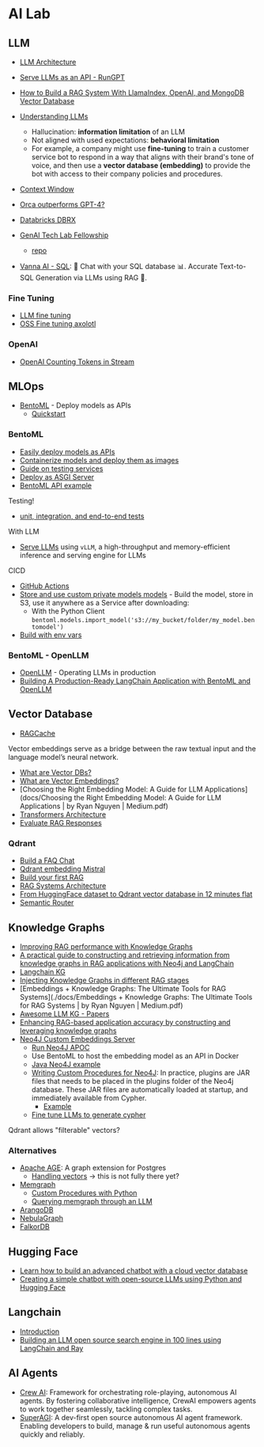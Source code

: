 # AI Lab

## LLM

- [LLM Architecture](https://github.blog/2023-10-30-the-architecture-of-todays-llm-applications/)
- [Serve LLMs as an API - RunGPT](https://github.com/jina-ai/rungpt)
- [How to Build a RAG System With LlamaIndex, OpenAI, and MongoDB Vector Database](https://www.mongodb.com/developer/products/atlas/rag-with-polm-stack-llamaindex-openai-mongodb/?user_id=65e9dd753de01c671b5b0fbd&sn_type=LINKEDIN&cpost_id=65f829cf6cb6022687b77ed9&post_id=12883905854&asset_id=ADVOCACY_205_65f2c86b41a2e13b870f23be)
- [Understanding LLMs](https://www.linkedin.com/pulse/understanding-llms-fine-tuning-vs-vector-databases-christopher-daden/)

  - Hallucination: **information limitation** of an LLM
  - Not aligned with used expectations: **behavioral limitation**
  - For example, a company might use **fine-tuning** to train a customer service bot to respond in a way that aligns with their brand's tone of voice, and then use a **vector database (embedding)** to provide the bot with access to their company policies and procedures.

- [Context Window](https://www.hopsworks.ai/dictionary/context-window-for-llms)

- [Orca outperforms GPT-4?](https://www.microsoft.com/en-us/research/project/orca/)
- [Databricks DBRX](https://www.databricks.com/blog/announcing-dbrx-new-standard-efficient-open-source-customizable-llms?utm_source=bambu&utm_medium=social&utm_campaign=advocacy&blaid=5834947)
- [GenAI Tech Lab Fellowship](https://mltechniques.com/machine-learning-professional-certifications/genaitechlab-fellowship/)
  - [repo](https://github.com/VincentGranville/Large-Language-Models?tab=readme-ov-file)

- [Vanna AI - SQL](https://github.com/vanna-ai/vanna): 🤖 Chat with your SQL database 📊. Accurate Text-to-SQL Generation via LLMs using RAG 🔄.

### Fine Tuning

- [LLM fine tuning](https://www.superannotate.com/blog/llm-fine-tuning)
- [OSS Fine tuning axolotl](https://github.com/OpenAccess-AI-Collective/axolotl)

### OpenAI

- [OpenAI Counting Tokens in Stream](https://news.ycombinator.com/item?id=39699917)

## MLOps

- [BentoML](https://www.bentoml.com/) - Deploy models as APIs
  - [Quickstart](https://docs.bentoml.com/en/latest/get-started/quickstart.html?_gl=1*1fqas9*_gcl_au*MTM2MTE1NzEzMi4xNzExMjIxMjgx)

### BentoML

- [Easily deploy models as APIs](https://docs.bentoml.com/en/latest/guides/services.html)
- [Containerize models and deploy them as images](https://docs.bentoml.com/en/latest/guides/containerization.html)
- [Guide on testing services](https://docs.bentoml.com/en/latest/guides/testing.html)
- [Deploy as ASGI Server](https://docs.bentoml.com/en/latest/guides/asgi.html)
- [BentoML API example](https://github.com/bentoml/transformers-nlp-service/blob/main/service.py)

Testing!
- [unit, integration, and end-to-end tests](https://docs.bentoml.org/en/latest/guides/testing.html)

With LLM

- [Serve LLMs](https://docs.bentoml.com/en/latest/use-cases/large-language-models/vllm.html) using `vLLM`, a high-throughput and memory-efficient inference and serving engine for LLMs

CICD

- [GitHub Actions](https://docs.bentoml.com/en/v1.1.11/guides/github-actions.html)
- [Store and use custom private models models](https://docs.bentoml.org/en/latest/guides/model-store.html) - Build the model, store in S3, use it anywhere as a Service after downloading:
  - With the Python Client `bentoml.models.import_model('s3://my_bucket/folder/my_model.bentomodel')`
- [Build with env vars](https://docs.bentoml.org/en/latest/guides/build-options.html#envs)

### BentoML - OpenLLM

- [OpenLLM](https://github.com/bentoml/OpenLLM) - Operating LLMs in production
- [Building A Production-Ready LangChain Application with BentoML and OpenLLM](https://www.bentoml.com/blog/building-a-production-ready-langchain-application-with-bentoml-and-openllm)

## Vector Database

- [RAGCache](https://arxiv.org/pdf/2404.12457)

Vector embeddings serve as a bridge between the raw textual input and the language model’s neural network.

- [What are Vector DBs?](https://qdrant.tech/articles/what-is-a-vector-database/)
- [What are Vector Embeddings?](https://qdrant.tech/articles/what-are-embeddings/)
- [Choosing the Right Embedding Model: A Guide for LLM Applications](docs/Choosing the Right Embedding Model: A Guide for LLM Applications | by Ryan Nguyen | Medium.pdf)
- [Transformers Architecture](https://arxiv.org/abs/1706.03762)
- [Evaluate RAG Responses](https://superlinked.com/vectorhub/evaluating-retrieval-augmented-generation-a-framework-for-assessment)

### Qdrant

- [Build a FAQ Chat](https://qdrant.tech/articles/faq-question-answering/)
- [Qdrant embedding Mistral](https://qdrant.tech/documentation/embeddings/mistral/)
- [Build your first RAG](https://www.packtpub.com/article-hub/build-your-first-rag-with-qdrant)
- [RAG Systems Architecture](https://qdrant.tech/articles/what-is-rag-in-ai/#)
- [From HuggingFace dataset to Qdrant vector database in 12 minutes flat](https://www.gptechblog.com/from-huggingface-dataset-to-qdrant-vector-database-in-12-minutes-flat/)
- [Semantic Router](https://qdrant.tech/documentation/frameworks/semantic-router/)

## Knowledge Graphs

- [Improving RAG performance with Knowledge Graphs](https://superlinked.com/vectorhub/improving-rag-performance-with-knowledge-graphs)
- [A practical guide to constructing and retrieving information from knowledge graphs in RAG applications with Neo4j and LangChain](https://blog.langchain.dev/enhancing-rag-based-applications-accuracy-by-constructing-and-leveraging-knowledge-graphs/)
- [Langchain KG](https://python.langchain.com/docs/use_cases/graph/quickstart)
- [Injecting Knowledge Graphs in different RAG stages](https://medium.com/enterprise-rag/injecting-knowledge-graphs-in-different-rag-stages-a3cd1221f57b)
- [Embeddings + Knowledge Graphs: The Ultimate Tools for RAG Systems](./docs/Embeddings + Knowledge Graphs: The Ultimate Tools for RAG Systems | by Ryan Nguyen | Medium.pdf)
- [Awesome LLM KG - Papers](https://github.com/RManLuo/Awesome-LLM-KG)
- [Enhancing RAG-based application accuracy by constructing and leveraging knowledge graphs](https://blog.langchain.dev/enhancing-rag-based-applications-accuracy-by-constructing-and-leveraging-knowledge-graphs/)
- [Neo4J Custom Embeddings Server](https://medium.com/@manojkumarvohra9/rag-on-knowledge-graphs-using-zephyr-7b-2f34f99a9747)
  - [Run Neo4J APOC](https://neo4j.com/labs/apoc/5/installation/)
  - Use BentoML to host the embedding model as an API in Docker
  - [Java Neo4J example](https://github.com/michael-simons/neo4j-examples-and-tips/blob/master/examples/testing-ogm-against-embedded-with-apoc/src/test/java/org/neo4j/tips/testing/testing_ogm_against_embedded_with_apoc/ApplicationTests.java#L53)
  - [Writing Custom Procedures for Neo4J](https://medium.com/@st3llasia/writing-custom-procedures-for-neo4j-d20e28dc7afe): In practice, plugins are JAR files that needs to be placed in the plugins folder of the Neo4j database. These JAR files are automatically loaded at startup, and immediately available from Cypher. 
    - [Example](https://github.com/stellasia/neoplus)
  - [Fine tune LLMs to generate cypher](https://www.youtube.com/watch?v=TB6URe5f3MA&ab_channel=Neo4ji)

Qdrant allows "filterable" vectors?

### Alternatives
- [Apache AGE](https://age.apache.org/): A graph extension for Postgres
  - [Handling vectors](https://github.com/apache/age/issues/1121) -> this is not fully there yet?
- [Memgraph](https://github.com/memgraph/memgraph)
  - [Custom Procedures with Python](https://memgraph.com/docs/custom-query-modules/python)
  - [Querying memgraph through an LLM](https://www.youtube.com/watch?v=okmk357t9W8&ab_channel=Memgraph)
- [ArangoDB](https://arangodb.com/llm-knowledge-graph/)
- [NebulaGraph](https://www.nebula-graph.io/posts/graph-llm)
- [FalkorDB](https://github.com/falkordb/falkordb)

## Hugging Face

- [Learn how to build an advanced chatbot with a cloud vector database](https://gurjeet333.medium.com/learn-how-to-build-a-chatbot-from-scratch-on-a-free-cloud-vector-database-193a7fa29c13)
- [Creating a simple chatbot with open-source LLMs using Python and Hugging Face](https://medium.com/@danushidk507/creating-a-simple-chatbot-with-open-source-llms-using-python-and-hugging-face-01a9f5a7ebdf)

## Langchain

- [Introduction](https://python.langchain.com/docs/get_started/introduction)
- [Building an LLM open source search engine in 100 lines using LangChain and Ray](https://www.anyscale.com/blog/llm-open-source-search-engine-langchain-ray)

## AI Agents

- [Crew AI](https://crewai.com): Framework for orchestrating role-playing, autonomous AI agents. By fostering collaborative intelligence, CrewAI empowers agents to work together seamlessly, tackling complex tasks.
- [SuperAGI](https://github.com/TransformerOptimus/SuperAGI): A dev-first open source autonomous AI agent framework. Enabling developers to build, manage & run useful autonomous agents quickly and reliably.